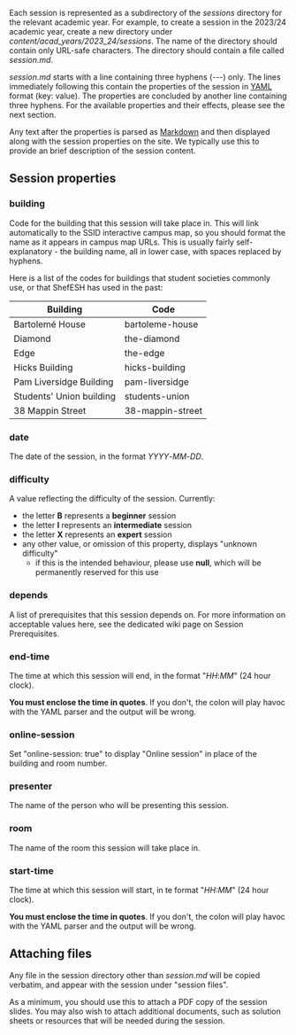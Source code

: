 Each session is represented as a subdirectory of the _sessions_ directory for the relevant academic year. For example, to create a session in the 2023/24 academic year, create a new directory under *content/acad_years/2023_24/sessions*. The name of the directory should contain only URL-safe characters. The directory should contain a file called _session.md_.

_session.md_ starts with a line containing three hyphens (---) only. The lines immediately following this contain the properties of the session in [YAML](https://yaml.org/) format (key: value). The properties are concluded by another line containing three hyphens. For the available properties and their effects, please see the next section.

Any text after the properties is parsed as [Markdown](https://en.wikipedia.org/wiki/Markdown) and then displayed along with the session properties on the site. We typically use this to provide an brief description of the session content.

## Session properties

### building

Code for the building that this session will take place in. This will link automatically to the SSID interactive campus map, so you should format the name as it appears in campus map URLs. This is usually fairly self-explanatory - the building name, all in lower case, with spaces replaced by hyphens.

Here is a list of the codes for buildings that student societies commonly use, or that ShefESH has used in the past:

| Building | Code |
|----------|------|
| Bartolemé House | bartoleme-house |
| Diamond | the-diamond |
| Edge | the-edge |
| Hicks Building | hicks-building |
| Pam Liversidge Building | pam-liversidge |
| Students' Union building | students-union |
| 38 Mappin Street | 38-mappin-street |

### date
The date of the session, in the format _YYYY_-_MM_-_DD_.

### difficulty
A value reflecting the difficulty of the session. Currently:

- the letter **B**  represents a **beginner** session
- the letter **I** represents an **intermediate** session
- the letter **X** represents an **expert** session
- any other value, or omission of this property, displays "unknown difficulty"
   - if this is the intended behaviour, please use **null**, which will be permanently reserved for this use

### depends

A list of prerequisites that this session depends on. For more information on acceptable values here, see the dedicated wiki page on Session Prerequisites.

### end-time

The time at which this session will end, in the format "_HH_:_MM_" (24 hour clock).

**You must enclose the time in quotes**. If you don't, the colon will play havoc with the YAML parser and the output will be wrong.

### online-session

Set "online-session: true" to display "Online session" in place of the building and room number.

### presenter

The name of the person who will be presenting this session.

### room

The name of the room this session will take place in.

### start-time

The time at which this session will start, in te format "_HH:MM_" (24 hour clock).

**You must enclose the time in quotes**. If you don't, the colon will play havoc with the YAML parser and the output will be wrong.

## Attaching files

Any file in the session directory other than _session.md_ will be copied verbatim, and appear with the session under "session files".

As a minimum, you should use this to attach a PDF copy of the session slides. You may also wish to attach additional documents, such as solution sheets or resources that will be needed during the session.